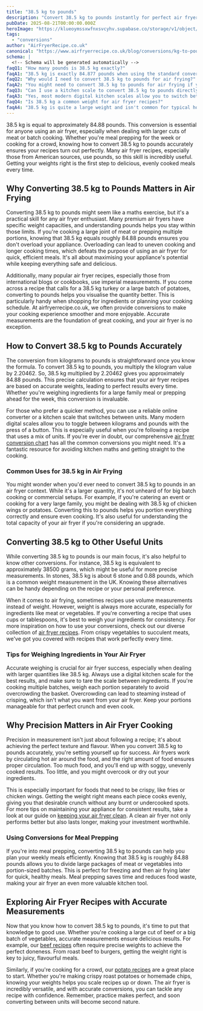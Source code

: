 ```yaml
---
title: "38.5 kg to pounds"
description: "Convert 38.5 kg to pounds instantly for perfect air fryer meal prep. Get accurate results and handy cooking tips in seconds."
pubDate: 2025-08-21T00:00:00.000Z
heroImage: "https://klueoymssxwfnxsvcyhv.supabase.co/storage/v1/object/public/Shmucket/38-5-kg-to-pounds.webp"
tags:
  - "conversions"
author: "AirFryerRecipe.co.uk"
canonical: "https://www.airfryerrecipe.co.uk/blog/conversions/kg-to-pounds/38-5-kg-to-pounds"
schema: |
  <!-- Schema will be generated automatically -->
faqQ1: "How many pounds is 38.5 kg exactly?"
faqA1: "38.5 kg is exactly 84.877 pounds when using the standard conversion factor of 1 kilogram equals 2.20462 pounds. For most practical purposes in the kitchen, you can round this to 84.88 pounds without any noticeable difference in your cooking results. This level of precision is perfect for air fryer recipes where accurate weights ensure even cooking and perfect texture."
faqQ2: "Why would I need to convert 38.5 kg to pounds for air frying?"
faqA2: "You might need to convert 38.5 kg to pounds for air frying if you're dealing with large quantities of ingredients, such as when meal prepping for a big family or cooking for an event. Many air fryer recipes, especially those from American sources, use pounds, so converting ensures you follow the recipe accurately. It also helps you stay within your air fryer's weight capacity, preventing overcrowding and ensuring even, crispy results every time."
faqQ3: "Can I use a kitchen scale to convert 38.5 kg to pounds directly?"
faqA3: "Yes, most modern digital kitchen scales allow you to switch between kilograms and pounds with a simple button press. This makes converting 38.5 kg to pounds quick and effortless, eliminating the need for manual calculations. Just place your ingredient on the scale, select the pound unit, and read the measurement directly. It's a hassle-free way to ensure accuracy in your air fryer cooking without any maths involved."
faqQ4: "Is 38.5 kg a common weight for air fryer recipes?"
faqA4: "38.5 kg is quite a large weight and isn't common for typical home air fryer recipes, as most household air fryers have much smaller capacities. However, it might be relevant for commercial air fryers, very large batch cooking, or when dividing bulk purchases into smaller portions. For everyday home use, you're more likely to work with weights under 5 kg, but knowing how to convert larger quantities is still useful for planning and scalability."
---
```

<p>38.5 kg is equal to approximately 84.88 pounds. This conversion is essential for anyone using an air fryer, especially when dealing with larger cuts of meat or batch cooking. Whether you're meal prepping for the week or cooking for a crowd, knowing how to convert 38.5 kg to pounds accurately ensures your recipes turn out perfectly. Many air fryer recipes, especially those from American sources, use pounds, so this skill is incredibly useful. Getting your weights right is the first step to delicious, evenly cooked meals every time.</p>

<h2>Why Converting 38.5 kg to Pounds Matters in Air Frying</h2>
<p>Converting 38.5 kg to pounds might seem like a maths exercise, but it's a practical skill for any air fryer enthusiast. Many premium air fryers have specific weight capacities, and understanding pounds helps you stay within those limits. If you're cooking a large joint of meat or prepping multiple portions, knowing that 38.5 kg equals roughly 84.88 pounds ensures you don't overload your appliance. Overloading can lead to uneven cooking and longer cooking times, which defeats the purpose of using an air fryer for quick, efficient meals. It's all about maximising your appliance's potential while keeping everything safe and delicious.</p>
<p>Additionally, many popular air fryer recipes, especially those from international blogs or cookbooks, use imperial measurements. If you come across a recipe that calls for a 38.5 kg turkey or a large batch of potatoes, converting to pounds helps you visualise the quantity better. This is particularly handy when shopping for ingredients or planning your cooking schedule. At airfryerrecipe.co.uk, we often provide conversions to make your cooking experience smoother and more enjoyable. Accurate measurements are the foundation of great cooking, and your air fryer is no exception.</p>

<h2>How to Convert 38.5 kg to Pounds Accurately</h2>
<p>The conversion from kilograms to pounds is straightforward once you know the formula. To convert 38.5 kg to pounds, you multiply the kilogram value by 2.20462. So, 38.5 kg multiplied by 2.20462 gives you approximately 84.88 pounds. This precise calculation ensures that your air fryer recipes are based on accurate weights, leading to perfect results every time. Whether you're weighing ingredients for a large family meal or prepping ahead for the week, this conversion is invaluable.</p>
<p>For those who prefer a quicker method, you can use a reliable online converter or a kitchen scale that switches between units. Many modern digital scales allow you to toggle between kilograms and pounds with the press of a button. This is especially useful when you're following a recipe that uses a mix of units. If you're ever in doubt, our comprehensive <a href="https://www.airfryerrecipe.co.uk/air-fryer-conversion-chart">air fryer conversion chart</a> has all the common conversions you might need. It's a fantastic resource for avoiding kitchen maths and getting straight to the cooking.</p>

<h3>Common Uses for 38.5 kg in Air Frying</h3>
<p>You might wonder when you'd ever need to convert 38.5 kg to pounds in an air fryer context. While it's a larger quantity, it's not unheard of for big batch cooking or commercial setups. For example, if you're catering an event or cooking for a very large family, you might be dealing with 38.5 kg of chicken wings or potatoes. Converting this to pounds helps you portion everything correctly and ensure even cooking. It's also useful for understanding the total capacity of your air fryer if you're considering an upgrade.</p>

<h2>Converting 38.5 kg to Other Useful Units</h2>
<p>While converting 38.5 kg to pounds is our main focus, it's also helpful to know other conversions. For instance, 38.5 kg is equivalent to approximately 38500 grams, which might be useful for more precise measurements. In stones, 38.5 kg is about 6 stone and 0.88 pounds, which is a common weight measurement in the UK. Knowing these alternatives can be handy depending on the recipe or your personal preference.</p>
<p>When it comes to air frying, sometimes recipes use volume measurements instead of weight. However, weight is always more accurate, especially for ingredients like meat or vegetables. If you're converting a recipe that uses cups or tablespoons, it's best to weigh your ingredients for consistency. For more inspiration on how to use your conversions, check out our diverse collection of <a href="https://www.airfryerrecipe.co.uk/recipes">air fryer recipes</a>. From crispy vegetables to succulent meats, we've got you covered with recipes that work perfectly every time.</p>

<h3>Tips for Weighing Ingredients in Your Air Fryer</h3>
<p>Accurate weighing is crucial for air fryer success, especially when dealing with larger quantities like 38.5 kg. Always use a digital kitchen scale for the best results, and make sure to tare the scale between ingredients. If you're cooking multiple batches, weigh each portion separately to avoid overcrowding the basket. Overcrowding can lead to steaming instead of crisping, which isn't what you want from your air fryer. Keep your portions manageable for that perfect crunch and even cook.</p>

<h2>Why Precision Matters in Air Fryer Cooking</h2>
<p>Precision in measurement isn't just about following a recipe; it's about achieving the perfect texture and flavour. When you convert 38.5 kg to pounds accurately, you're setting yourself up for success. Air fryers work by circulating hot air around the food, and the right amount of food ensures proper circulation. Too much food, and you'll end up with soggy, unevenly cooked results. Too little, and you might overcook or dry out your ingredients.</p>
<p>This is especially important for foods that need to be crispy, like fries or chicken wings. Getting the weight right means each piece cooks evenly, giving you that desirable crunch without any burnt or undercooked spots. For more tips on maintaining your appliance for consistent results, take a look at our guide on <a href="https://www.airfryerrecipe.co.uk/air-fryer-cleaner">keeping your air fryer clean</a>. A clean air fryer not only performs better but also lasts longer, making your investment worthwhile.</p>

<h3>Using Conversions for Meal Prepping</h3>
<p>If you're into meal prepping, converting 38.5 kg to pounds can help you plan your weekly meals efficiently. Knowing that 38.5 kg is roughly 84.88 pounds allows you to divide large packages of meat or vegetables into portion-sized batches. This is perfect for freezing and then air frying later for quick, healthy meals. Meal prepping saves time and reduces food waste, making your air fryer an even more valuable kitchen tool.</p>

<h2>Exploring Air Fryer Recipes with Accurate Measurements</h2>
<p>Now that you know how to convert 38.5 kg to pounds, it's time to put that knowledge to good use. Whether you're cooking a large cut of beef or a big batch of vegetables, accurate measurements ensure delicious results. For example, our <a href="https://www.airfryerrecipe.co.uk/recipe-category/beef">beef recipes</a> often require precise weights to achieve the perfect doneness. From roast beef to burgers, getting the weight right is key to juicy, flavourful meals.</p>
<p>Similarly, if you're cooking for a crowd, our <a href="https://www.airfryerrecipe.co.uk/recipe-category/potatoes">potato recipes</a> are a great place to start. Whether you're making crispy roast potatoes or homemade chips, knowing your weights helps you scale recipes up or down. The air fryer is incredibly versatile, and with accurate conversions, you can tackle any recipe with confidence. Remember, practice makes perfect, and soon converting between units will become second nature.</p>
